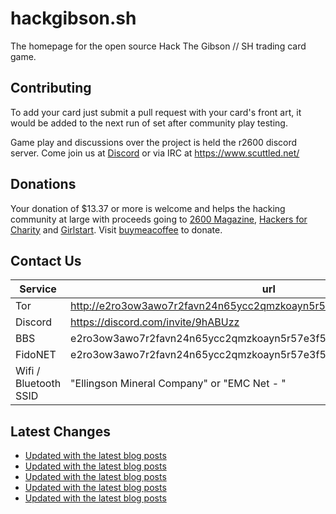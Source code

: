 # hackgibson.sh
The homepage for the open source Hack The Gibson // SH trading card game.


## Contributing

To add your card just submit a pull request with your card's front art, it would be added to the next run of set after community play testing.

Game play and discussions over the project is held the r2600 discord server. Come join us at [Discord](https://discord.com/invite/9hABUzz) or via IRC at https://www.scuttled.net/


## Donations

Your donation of $13.37 or more is welcome and helps the hacking community at large with proceeds going to [2600 Magazine](https://2600.com/), [Hackers for Charity](https://hackersforcharity.org) and [Girlstart](https://girlstart.org).  Visit [buymeacoffee](https://www.buymeacoffee.com/hackgibson.sh) to donate.


## Contact Us

Service | url
-|-
Tor | http://e2ro3ow3awo7r2favn24n65ycc2qmzkoayn5r57e3f56nvjwdcgg32ad.onion
Discord | https://discord.com/invite/9hABUzz
BBS | e2ro3ow3awo7r2favn24n65ycc2qmzkoayn5r57e3f56nvjwdcgg32ad.onion:23
FidoNET | e2ro3ow3awo7r2favn24n65ycc2qmzkoayn5r57e3f56nvjwdcgg32ad.onion:24554
Wifi / Bluetooth SSID | "Ellingson Mineral Company" or "EMC Net - <fidonet address>"

## Latest Changes
<!-- BLOG-POST-LIST:START -->
- [Updated with the latest blog posts](https://github.com/DFW2600/hackgibson.sh/commit/860201ee52aee1d35840b6a11675027041cdd195)
- [Updated with the latest blog posts](https://github.com/DFW2600/hackgibson.sh/commit/536fd596761710caca3e41ea595a7c59e3d6e6a1)
- [Updated with the latest blog posts](https://github.com/DFW2600/hackgibson.sh/commit/aa9b3ef0e31b63064e5936c73bd4f0cfec71cfe6)
- [Updated with the latest blog posts](https://github.com/DFW2600/hackgibson.sh/commit/3d7b5eb39cd3e9fbdaa632f785e22ba8129e974f)
- [Updated with the latest blog posts](https://github.com/DFW2600/hackgibson.sh/commit/7e856f1a6cd68bd7f19ae476102026e773ebff44)
<!-- BLOG-POST-LIST:END -->
